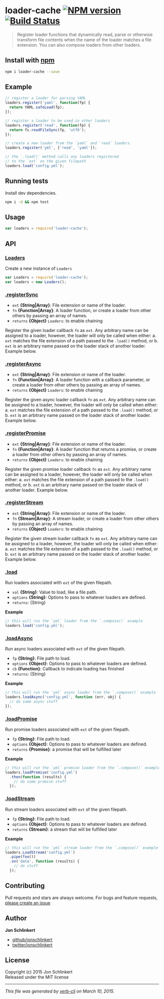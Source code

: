 # loader-cache [![NPM version](https://badge.fury.io/js/loader-cache.svg)](http://badge.fury.io/js/loader-cache)  [![Build Status](https://travis-ci.org/jonschlinkert/loader-cache.svg)](https://travis-ci.org/jonschlinkert/loader-cache) 

> Register loader functions that dynamically read, parse or otherwise transform file contents when the name of the loader matches a file extension. You can also compose loaders from other loaders.

## Install with [npm](npmjs.org)

```bash
npm i loader-cache --save
```

## Example

```js
// register a loader for parsing YAML
loaders.register('yaml', function(fp) {
  return YAML.safeLoad(fp);
});

// register a loader to be used in other loaders
loaders.register('read', function(fp) {
  return fs.readFileSync(fp, 'utf8');
});

// create a new loader from the `yaml` and `read` loaders.
loaders.register('yml', ['read', 'yaml']);

// the `.load()` method calls any loaders registered
// to the `ext` on the given filepath
loaders.load('config.yml');
```

## Running tests
Install dev dependencies.

```bash
npm i -d && npm test
```


## Usage

```js
var loaders = require('loader-cache');
```

## API
### [Loaders](./index.js#L37)

Create a new instance of `Loaders`

```js
var Loaders = require('loader-cache');
var loaders = new Loaders();
```

### [.registerSync](./index.js#L67)

* `ext` **{String|Array}**: File extension or name of the loader.    
* `fn` **{Function|Array}**: A loader function, or create a loader from other others by passing an array of names.    
* `returns` **{Object}** `Loaders`: to enable chaining  

Register the given loader callback `fn` as `ext`. Any arbitrary
name can be assigned to a loader, however, the loader will only be
called when either:
  a. `ext` matches the file extension of a path passed to the `.load()` method, or
  b. `ext` is an arbitrary name passed on the loader stack of another loader. Example below.

### [.registerAsync](./index.js#L84)

* `ext` **{String|Array}**: File extension or name of the loader.    
* `fn` **{Function|Array}**: A loader function with a callback parameter, or create a loader from other others by passing an array of names.    
* `returns` **{Object}** `Loaders`: to enable chaining  

Register the given async loader callback `fn` as `ext`. Any arbitrary
name can be assigned to a loader, however, the loader will only be
called when either:
  a. `ext` matches the file extension of a path passed to the `.load()` method, or
  b. `ext` is an arbitrary name passed on the loader stack of another loader. Example below.

### [.registerPromise](./index.js#L103)

* `ext` **{String|Array}**: File extension or name of the loader.    
* `fn` **{Function|Array}**: A loader function that returns a promise, or create a loader from other others by passing an array of names.    
* `returns` **{Object}** `Loaders`: to enable chaining  

Register the given promise loader callback `fn` as `ext`. Any arbitrary
name can be assigned to a loader, however, the loader will only be
called when either:
  a. `ext` matches the file extension of a path passed to the `.load()` method, or
  b. `ext` is an arbitrary name passed on the loader stack of another loader. Example below.

### [.registerStream](./index.js#L122)

* `ext` **{String|Array}**: File extension or name of the loader.    
* `fn` **{Stream|Array}**: A stream loader, or create a loader from other others by passing an array of names.    
* `returns` **{Object}** `Loaders`: to enable chaining  

Register the given stream loader callback `fn` as `ext`. Any arbitrary
name can be assigned to a loader, however, the loader will only be
called when either:
  a. `ext` matches the file extension of a path passed to the `.load()` method, or
  b. `ext` is an arbitrary name passed on the loader stack of another loader. Example below.

### [.load](./index.js#L236)

Run loaders associated with `ext` of the given filepath.

* `val` **{String}**: Value to load, like a file path.    
* `options` **{String}**: Options to pass to whatever loaders are defined.    
* `returns`: {String}  

**Example**

```js
// this will run the `yml` loader from the `.compose()` example
loaders.load('config.yml');
```

### [.loadAsync](./index.js#L282)

Run async loaders associated with `ext` of the given filepath.

* `fp` **{String}**: File path to load.    
* `options` **{Object}**: Options to pass to whatever loaders are defined.    
* `cb` **{Function}**: Callback to indicate loading has finished    
* `returns`: {String}  

**Example**

```js
// this will run the `yml` async loader from the `.compose()` example
loaders.loadAsync('config.yml', function (err, obj) {
  // do some async stuff
});
```

### [.loadPromise](./index.js#L328)

Run promise loaders associated with `ext` of the given filepath.

* `fp` **{String}**: File path to load.    
* `options` **{Object}**: Options to pass to whatever loaders are defined.    
* `returns` **{Promise}**: a promise that will be fulfilled later  

**Example**

```js
// this will run the `yml` promise loader from the `.compose()` example
loaders.loadPromise('config.yml')
  .then(function (results) {
    // do some promise stuff
  });
```

### [.loadStream](./index.js#L373)

Run stream loaders associated with `ext` of the given filepath.

* `fp` **{String}**: File path to load.    
* `options` **{Object}**: Options to pass to whatever loaders are defined.    
* `returns` **{Stream}**: a stream that will be fulfilled later  

**Example**

```js
// this will run the `yml` stream loader from the `.compose()` example
loaders.LoadStream('config.yml')
  .pipe(foo())
  .on('data', function (results) {
    // do stuff
  });
```


## Contributing
Pull requests and stars are always welcome. For bugs and feature requests, [please create an issue](https://github.com/jonschlinkert/loader-cache/issues)

## Author

**Jon Schlinkert**
 
+ [github/jonschlinkert](https://github.com/jonschlinkert)
+ [twitter/jonschlinkert](http://twitter.com/jonschlinkert) 


## License
Copyright (c) 2015 Jon Schlinkert  
Released under the MIT license

***

_This file was generated by [verb-cli](https://github.com/assemble/verb-cli) on March 10, 2015._